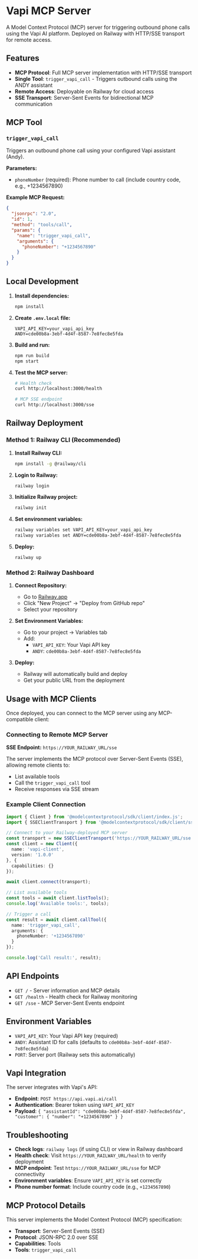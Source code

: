 # Vapi MCP Server

A Model Context Protocol (MCP) server for triggering outbound phone calls using the Vapi AI platform. Deployed on Railway with HTTP/SSE transport for remote access.

## Features

- **MCP Protocol**: Full MCP server implementation with HTTP/SSE transport
- **Single Tool**: `trigger_vapi_call` - Triggers outbound calls using the ANDY assistant
- **Remote Access**: Deployable on Railway for cloud access
- **SSE Transport**: Server-Sent Events for bidirectional MCP communication

## MCP Tool

### `trigger_vapi_call`
Triggers an outbound phone call using your configured Vapi assistant (Andy).

**Parameters:**
- `phoneNumber` (required): Phone number to call (include country code, e.g., +1234567890)

**Example MCP Request:**
```json
{
  "jsonrpc": "2.0",
  "id": 1,
  "method": "tools/call",
  "params": {
    "name": "trigger_vapi_call",
    "arguments": {
      "phoneNumber": "+1234567890"
    }
  }
}
```

## Local Development

1. **Install dependencies:**
   ```bash
   npm install
   ```

2. **Create `.env.local` file:**
   ```
   VAPI_API_KEY=your_vapi_api_key
   ANDY=cde00b8a-3ebf-4d4f-8587-7e8fec8e5fda
   ```

3. **Build and run:**
   ```bash
   npm run build
   npm start
   ```

4. **Test the MCP server:**
   ```bash
   # Health check
   curl http://localhost:3000/health
   
   # MCP SSE endpoint
   curl http://localhost:3000/sse
   ```

## Railway Deployment

### Method 1: Railway CLI (Recommended)

1. **Install Railway CLI:**
   ```bash
   npm install -g @railway/cli
   ```

2. **Login to Railway:**
   ```bash
   railway login
   ```

3. **Initialize Railway project:**
   ```bash
   railway init
   ```

4. **Set environment variables:**
   ```bash
   railway variables set VAPI_API_KEY=your_vapi_api_key
   railway variables set ANDY=cde00b8a-3ebf-4d4f-8587-7e8fec8e5fda
   ```

5. **Deploy:**
   ```bash
   railway up
   ```

### Method 2: Railway Dashboard

1. **Connect Repository:**
   - Go to [Railway.app](https://railway.app)
   - Click "New Project" → "Deploy from GitHub repo"
   - Select your repository

2. **Set Environment Variables:**
   - Go to your project → Variables tab
   - Add:
     - `VAPI_API_KEY`: Your Vapi API key
     - `ANDY`: `cde00b8a-3ebf-4d4f-8587-7e8fec8e5fda`

3. **Deploy:**
   - Railway will automatically build and deploy
   - Get your public URL from the deployment

## Usage with MCP Clients

Once deployed, you can connect to the MCP server using any MCP-compatible client:

### Connecting to Remote MCP Server

**SSE Endpoint:** `https://YOUR_RAILWAY_URL/sse`

The server implements the MCP protocol over Server-Sent Events (SSE), allowing remote clients to:
- List available tools
- Call the `trigger_vapi_call` tool
- Receive responses via SSE stream

### Example Client Connection

```typescript
import { Client } from '@modelcontextprotocol/sdk/client/index.js';
import { SSEClientTransport } from '@modelcontextprotocol/sdk/client/sse.js';

// Connect to your Railway-deployed MCP server
const transport = new SSEClientTransport('https://YOUR_RAILWAY_URL/sse');
const client = new Client({
  name: 'vapi-client',
  version: '1.0.0'
}, {
  capabilities: {}
});

await client.connect(transport);

// List available tools
const tools = await client.listTools();
console.log('Available tools:', tools);

// Trigger a call
const result = await client.callTool({
  name: 'trigger_vapi_call',
  arguments: {
    phoneNumber: '+1234567890'
  }
});

console.log('Call result:', result);
```

## API Endpoints

- `GET /` - Server information and MCP details
- `GET /health` - Health check for Railway monitoring
- `GET /sse` - MCP Server-Sent Events endpoint

## Environment Variables

- `VAPI_API_KEY`: Your Vapi API key (required)
- `ANDY`: Assistant ID for calls (defaults to `cde00b8a-3ebf-4d4f-8587-7e8fec8e5fda`)
- `PORT`: Server port (Railway sets this automatically)

## Vapi Integration

The server integrates with Vapi's API:
- **Endpoint**: `POST https://api.vapi.ai/call`
- **Authentication**: Bearer token using `VAPI_API_KEY`
- **Payload**: `{ "assistantId": "cde00b8a-3ebf-4d4f-8587-7e8fec8e5fda", "customer": { "number": "+1234567890" } }`

## Troubleshooting

- **Check logs**: `railway logs` (if using CLI) or view in Railway dashboard
- **Health check**: Visit `https://YOUR_RAILWAY_URL/health` to verify deployment
- **MCP endpoint**: Test `https://YOUR_RAILWAY_URL/sse` for MCP connectivity
- **Environment variables**: Ensure `VAPI_API_KEY` is set correctly
- **Phone number format**: Include country code (e.g., `+1234567890`)

## MCP Protocol Details

This server implements the Model Context Protocol (MCP) specification:
- **Transport**: Server-Sent Events (SSE)
- **Protocol**: JSON-RPC 2.0 over SSE
- **Capabilities**: Tools
- **Tools**: `trigger_vapi_call`